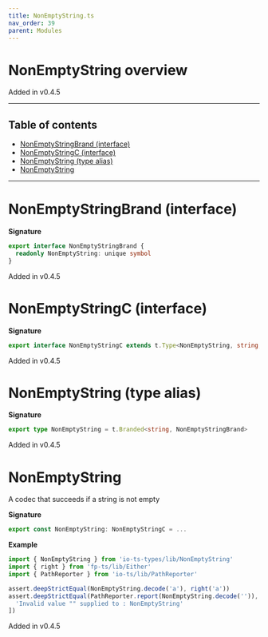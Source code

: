 ```yaml
---
title: NonEmptyString.ts
nav_order: 39
parent: Modules
---
```


# NonEmptyString overview

Added in v0.4.5

---

<h2 class="text-delta">Table of contents</h2>

- [NonEmptyStringBrand (interface)](#nonemptystringbrand-interface)
- [NonEmptyStringC (interface)](#nonemptystringc-interface)
- [NonEmptyString (type alias)](#nonemptystring-type-alias)
- [NonEmptyString](#nonemptystring)

---

# NonEmptyStringBrand (interface)

**Signature**

```ts
export interface NonEmptyStringBrand {
  readonly NonEmptyString: unique symbol
}
```

Added in v0.4.5

# NonEmptyStringC (interface)

**Signature**

```ts
export interface NonEmptyStringC extends t.Type<NonEmptyString, string, unknown> {}
```

Added in v0.4.5

# NonEmptyString (type alias)

**Signature**

```ts
export type NonEmptyString = t.Branded<string, NonEmptyStringBrand>
```

Added in v0.4.5

# NonEmptyString

A codec that succeeds if a string is not empty

**Signature**

```ts
export const NonEmptyString: NonEmptyStringC = ...
```

**Example**

```ts
import { NonEmptyString } from 'io-ts-types/lib/NonEmptyString'
import { right } from 'fp-ts/lib/Either'
import { PathReporter } from 'io-ts/lib/PathReporter'

assert.deepStrictEqual(NonEmptyString.decode('a'), right('a'))
assert.deepStrictEqual(PathReporter.report(NonEmptyString.decode('')), [
  'Invalid value "" supplied to : NonEmptyString'
])
```

Added in v0.4.5
